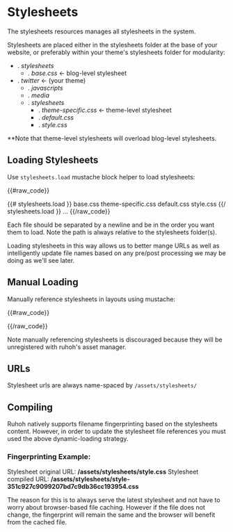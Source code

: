# Stylesheets

The stylesheets resources manages all stylesheets in the system.

Stylesheets are placed either in the stylesheets folder at the base of your website, or preferably within your theme's stylesheets folder for modularity:

<ul class="folder-tree">
  <li class="endpoint">
    <span class="ui-silk inline ui-silk-folder">.</span> <em>stylesheets</em>
    <ul>
      <li><span class="ui-silk inline ui-silk-page-white-text">.</span> <em>base.css</em> &larr; blog-level stylesheet</li>
    </ul>
  </li>
  <li class="endpoint">
    <span class="ui-silk inline ui-silk-folder">.</span> <em>twitter</em> &larr; (your theme)
    <ul>
      <li><span class="ui-silk inline ui-silk-folder">.</span> <em>javascripts</em></li>
      <li><span class="ui-silk inline ui-silk-folder">.</span> <em>media</em></li>
      <li>
        <span class="ui-silk inline ui-silk-folder">.</span> <em>stylesheets</em>
        <ul>
          <li><span class="ui-silk inline ui-silk-page-white-text">.</span> <em>theme-specific.css</em> &larr; theme-level stylesheet</li>
          <li><span class="ui-silk inline ui-silk-page-white-text">.</span> <em>default.css</em></li>
          <li><span class="ui-silk inline ui-silk-page-white-text">.</span> <em>style.css</em></li>
        </ul>
      </li>
    </ul> 
  </li>
</ul>

**Note that theme-level stylesheets will overload blog-level stylesheets.

## Loading Stylesheets

Use `stylesheets.load` mustache block helper to load stylesheets:

{{#raw_code}}
<!DOCTYPE html>
<html lang="en">
  <head>
    <meta charset="utf-8">
    <title>{{ page.title }}</title>
    <meta name="author" content="{{ data.author.name }}">
    {{# stylesheets.load }}
      base.css
      theme-specific.css
      default.css
      style.css
    {{/ stylesheets.load }}
  </head>
  ...
</html>
{{/raw_code}}

Each file should be separated by a newline and be in the order you want them to load.
Note the path is always relative to the stylesheets folder(s).

Loading stylesheets in this way allows us to better mange URLs as well as intelligently update file names based on any pre/post processing we may be doing as we'll see later.

## Manual Loading

Manually reference stylesheets in layouts using mustache: 

{{#raw_code}}
<link href="{{ urls.stylesheets }}/some-stylesheet.css" rel="stylesheet" type="text/css" media="all">
{{/raw_code}}

Note manually referencing stylesheets is discouraged because they will be unregistered with ruhoh's asset manager.


## URLs

Stylesheet urls are always name-spaced by `/assets/stylesheets/`

## Compiling

Ruhoh natively supports filename fingerprinting based on the stylesheets content. However, in order to update the stylesheet file references you must used the above dynamic-loading strategy.

### Fingerprinting Example:

Stylesheet original URL: **/assets/stylesheets/style.css**
Stylesheet compiled URL: **/assets/stylesheets/style-351c927c9099207bd7c9db36cc193954.css**

The reason for this is to always serve the latest stylesheet and not have to worry about browser-based file caching. However if the file does not change, the fingerprint will remain the same and the browser will benefit from the cached file. 
